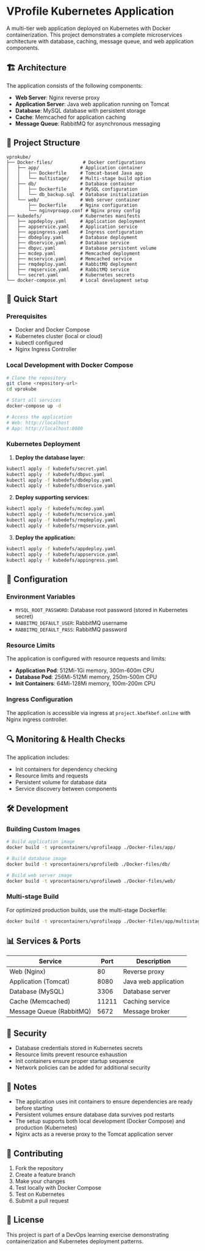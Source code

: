 # VProfile Kubernetes Application

A multi-tier web application deployed on Kubernetes with Docker containerization. This project demonstrates a complete microservices architecture with database, caching, message queue, and web application components.

## 🏗️ Architecture

The application consists of the following components:

- **Web Server**: Nginx reverse proxy
- **Application Server**: Java web application running on Tomcat
- **Database**: MySQL database with persistent storage
- **Cache**: Memcached for application caching
- **Message Queue**: RabbitMQ for asynchronous messaging

## 📁 Project Structure

```
vprokube/
├── Docker-files/           # Docker configurations
│   ├── app/               # Application container
│   │   ├── Dockerfile     # Tomcat-based Java app
│   │   └── multistage/    # Multi-stage build option
│   ├── db/                # Database container
│   │   ├── Dockerfile     # MySQL configuration
│   │   └── db_backup.sql  # Database initialization
│   └── web/               # Web server container
│       ├── Dockerfile     # Nginx configuration
│       └── nginvproapp.conf # Nginx proxy config
├── kubedefs/              # Kubernetes manifests
│   ├── appdeploy.yaml     # Application deployment
│   ├── appservice.yaml    # Application service
│   ├── appingress.yaml    # Ingress configuration
│   ├── dbdeploy.yaml      # Database deployment
│   ├── dbservice.yaml     # Database service
│   ├── dbpvc.yaml         # Database persistent volume
│   ├── mcdep.yaml         # Memcached deployment
│   ├── mcservice.yaml     # Memcached service
│   ├── rmqdeploy.yaml     # RabbitMQ deployment
│   ├── rmqservice.yaml    # RabbitMQ service
│   └── secret.yaml        # Kubernetes secrets
└── docker-compose.yml     # Local development setup
```

## 🚀 Quick Start

### Prerequisites

- Docker and Docker Compose
- Kubernetes cluster (local or cloud)
- kubectl configured
- Nginx Ingress Controller

### Local Development with Docker Compose

```bash
# Clone the repository
git clone <repository-url>
cd vprokube

# Start all services
docker-compose up -d

# Access the application
# Web: http://localhost
# App: http://localhost:8080
```

### Kubernetes Deployment

1. **Deploy the database layer:**
```bash
kubectl apply -f kubedefs/secret.yaml
kubectl apply -f kubedefs/dbpvc.yaml
kubectl apply -f kubedefs/dbdeploy.yaml
kubectl apply -f kubedefs/dbservice.yaml
```

2. **Deploy supporting services:**
```bash
kubectl apply -f kubedefs/mcdep.yaml
kubectl apply -f kubedefs/mcservice.yaml
kubectl apply -f kubedefs/rmqdeploy.yaml
kubectl apply -f kubedefs/rmqservice.yaml
```

3. **Deploy the application:**
```bash
kubectl apply -f kubedefs/appdeploy.yaml
kubectl apply -f kubedefs/appservice.yaml
kubectl apply -f kubedefs/appingress.yaml
```

## 🔧 Configuration

### Environment Variables

- `MYSQL_ROOT_PASSWORD`: Database root password (stored in Kubernetes secret)
- `RABBITMQ_DEFAULT_USER`: RabbitMQ username
- `RABBITMQ_DEFAULT_PASS`: RabbitMQ password

### Resource Limits

The application is configured with resource requests and limits:

- **Application Pod**: 512Mi-1Gi memory, 300m-600m CPU
- **Database Pod**: 256Mi-512Mi memory, 250m-500m CPU
- **Init Containers**: 64Mi-128Mi memory, 100m-200m CPU

### Ingress Configuration

The application is accessible via ingress at `project.kbefkbef.online` with Nginx ingress controller.

## 🔍 Monitoring & Health Checks

The application includes:

- Init containers for dependency checking
- Resource limits and requests
- Persistent volume for database data
- Service discovery between components

## 🛠️ Development

### Building Custom Images

```bash
# Build application image
docker build -t vprocontainers/vprofileapp ./Docker-files/app/

# Build database image
docker build -t vprocontainers/vprofiledb ./Docker-files/db/

# Build web server image
docker build -t vprocontainers/vprofileweb ./Docker-files/web/
```

### Multi-stage Build

For optimized production builds, use the multi-stage Dockerfile:

```bash
docker build -t vprocontainers/vprofileapp ./Docker-files/app/multistage/
```

## 📊 Services & Ports

| Service | Port | Description |
|---------|------|-------------|
| Web (Nginx) | 80 | Reverse proxy |
| Application (Tomcat) | 8080 | Java web application |
| Database (MySQL) | 3306 | Database server |
| Cache (Memcached) | 11211 | Caching service |
| Message Queue (RabbitMQ) | 5672 | Message broker |

## 🔐 Security

- Database credentials stored in Kubernetes secrets
- Resource limits prevent resource exhaustion
- Init containers ensure proper startup sequence
- Network policies can be added for additional security

## 📝 Notes

- The application uses init containers to ensure dependencies are ready before starting
- Persistent volumes ensure database data survives pod restarts
- The setup supports both local development (Docker Compose) and production (Kubernetes)
- Nginx acts as a reverse proxy to the Tomcat application server

## 🤝 Contributing

1. Fork the repository
2. Create a feature branch
3. Make your changes
4. Test locally with Docker Compose
5. Test on Kubernetes
6. Submit a pull request

## 📄 License

This project is part of a DevOps learning exercise demonstrating containerization and Kubernetes deployment patterns.